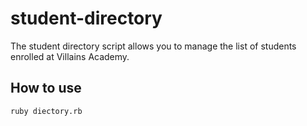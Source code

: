 # student-directory

The student directory script allows you to manage the list of students enrolled at Villains Academy.

## How to use

```shell
ruby diectory.rb
```
